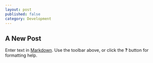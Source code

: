 ```yaml
---
layout: post
published: false
category: Development
---
```


## A New Post

Enter text in [Markdown](http://daringfireball.net/projects/markdown/). Use the toolbar above, or click the **?** button for formatting help.
